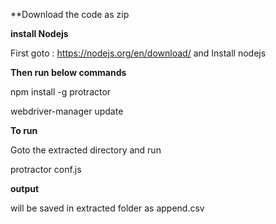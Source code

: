**Download the code as zip


**install Nodejs**

First goto : https://nodejs.org/en/download/
and Install nodejs

**Then run below commands**

npm install -g protractor

webdriver-manager update


**To run**

Goto the extracted directory and run

protractor conf.js


**output**

will be saved in extracted folder as append.csv

